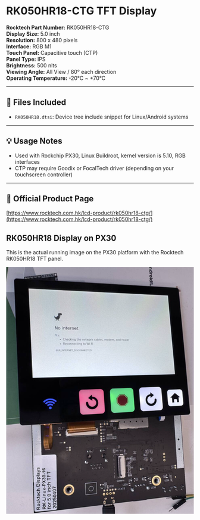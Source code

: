 # RK050HR18-CTG TFT Display

**Rocktech Part Number:** RK050HR18-CTG  
**Display Size:** 5.0 inch  
**Resolution:** 800 x 480 pixels  
**Interface:** RGB M1  
**Touch Panel:** Capacitive touch (CTP)  
**Panel Type:** IPS  
**Brightness:** 500 nits  
**Viewing Angle:** All View / 80° each direction  
**Operating Temperature:** -20°C ~ +70°C  

---

## 📂 Files Included

- `RK050HR18.dtsi`: Device tree include snippet for Linux/Android systems

---

## 💡 Usage Notes

- Used with Rockchip PX30, Linux Buildroot, kernel version is 5.10, RGB interfaces
- CTP may require Goodix or FocalTech driver (depending on your touchscreen controller)

---

## 🔗 Official Product Page

[https://www.rocktech.com.hk/lcd-product/rk050hr18-ctg/](https://www.rocktech.com.hk/lcd-product/rk050hr18-ctg/)

## RK050HR18 Display on PX30

This is the actual running image on the PX30 platform with the Rocktech RK050HR18 TFT panel.

![RK050HR18 on PX30](rocktech-RK050HR18-PX30.png)
